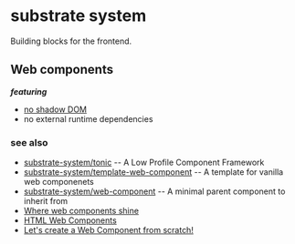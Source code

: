 # substrate system

Building blocks for the frontend.

## Web components

__*featuring*__

* [no shadow DOM](https://gomakethings.com/the-shadow-dom-is-an-antipattern/)
* no external runtime dependencies

### see also

* [substrate-system/tonic](https://github.com/substrate-system/tonic) -- A Low Profile Component Framework
* [substrate-system/template-web-component](https://github.com/substrate-system/template-web-component) --  A template for vanilla web componenets
* [substrate-system/web-component](https://github.com/substrate-system/web-component) -- A minimal parent component to inherit from
* [Where web components shine](https://daverupert.com/2024/10/super-web-components-sunshine/)
* [HTML Web Components](https://gomakethings.com/html-web-components/)
* [Let's create a Web Component from scratch!](https://gomakethings.com/lets-create-a-web-component-from-scratch/)
